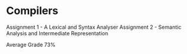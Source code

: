 # Compilers

Assignment 1 - A Lexical and Syntax Analyser
Assignment 2 - Semantic Analysis and Intermediate Representation

Average Grade 73%
